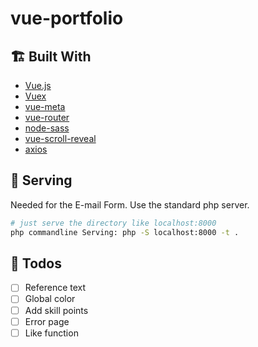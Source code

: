 # vue-portfolio

## 🏗 Built With
* [Vue.js](http://vuejs.org/)
* [Vuex](https://vuex.vuejs.org/)
* [vue-meta](https://github.com/nuxt/vue-meta)
* [vue-router](https://router.vuejs.org/)
* [node-sass](https://github.com/sass/node-sass)
* [vue-scroll-reveal](https://github.com/tserkov/vue-scroll-reveal#readme)
* [axios](https://github.com/axios/axios)

## 🚀 Serving

Needed for the E-mail Form.
Use the standard php server.

```sh
# just serve the directory like localhost:8000
php commandline Serving: php -S localhost:8000 -t .
```

## 🔨 Todos
- [ ] Reference text
- [ ] Global color
- [ ] Add skill points
- [ ] Error page
- [ ] Like function
